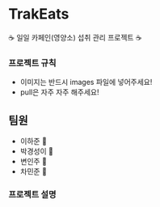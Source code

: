 # TrakEats
:coffee: 일일 카페인(영양소) 섭취 관리 프로젝트 :coffee:

### 프로젝트 규칙
  - 이미지는 반드시 images 파일에 넣어주세요!
  - pull은 자주 자주 해주세요!

## 팀원
- 이하준 :eagle:
- 박경성이 :hamster:
- 변인주 :leopard:
- 차민준 :dog:



### 프로젝트 설명

